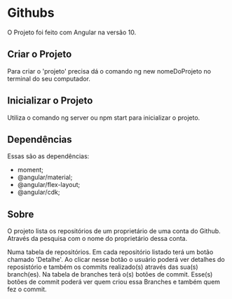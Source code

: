 # Githubs

O Projeto foi feito com Angular na versão 10.

## Criar o Projeto
Para criar o 'projeto' precisa dá o comando ng new nomeDoProjeto no terminal do seu computador.

## Inicializar o Projeto

Utiliza o comando ng server ou npm start para inicializar o projeto.

## Dependências 
Essas são as dependências:
- moment;
- @angular/material;
- @angular/flex-layout;
- @angular/cdk;

## Sobre
O projeto lista os repositórios de um proprietário de uma conta do Github. Através da pesquisa com o nome do proprietário dessa conta.

Numa tabela de repositórios. Em cada repositório listado terá um botão chamado 'Detalhe'.
Ao clicar nesse botão o usuário poderá ver detalhes do reposistório e também os commits realizado(s) através das sua(s) branch(es).
Na tabela de branches terá o(s) botões de commit. Esse(s) botões de commit poderá ver quem criou essa Branches e também quem fez o commit.
